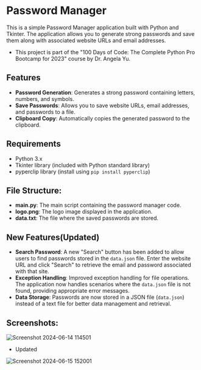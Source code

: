 # Password Manager

This is a simple Password Manager application built with Python and Tkinter. The application allows you to generate strong passwords and save them along with associated website URLs and email addresses.
- This project is part of the "100 Days of Code: The Complete Python Pro Bootcamp for 2023" course by Dr. Angela Yu.

## Features

- **Password Generation**: Generates a strong password containing letters, numbers, and symbols.
- **Save Passwords**: Allows you to save website URLs, email addresses, and passwords to a file.
- **Clipboard Copy**: Automatically copies the generated password to the clipboard.

## Requirements

- Python 3.x
- Tkinter library (included with Python standard library)
- pyperclip library (install using `pip install pyperclip`)

## File Structure:

- **main.py**: The main script containing the password manager code.
- **logo.png**: The logo image displayed in the application.
- **data.txt**: The file where the saved passwords are stored.

## New Features(Updated)

- **Search Password**: A new "Search" button has been added to allow users to find passwords stored in the `data.json` file. Enter the website URL and click "Search" to retrieve the email and password associated with that site.
- **Exception Handling**: Improved exception handling for file operations. The application now handles scenarios where the `data.json` file is not found, providing appropriate error messages.
- **Data Storage**: Passwords are now stored in a JSON file (`data.json`) instead of a text file for better data management and retrieval.
 


## Screenshots:

![Screenshot 2024-06-14 114501](https://github.com/Harsha0130/Password_Manager/assets/127675058/0b0f4279-0821-4aea-9847-f4fa3c87d77a)
- Updated
  
![Screenshot 2024-06-15 152001](https://github.com/Harsha0130/Password_Manager/assets/127675058/863c0187-3470-4934-be39-d36477cc1da3)
